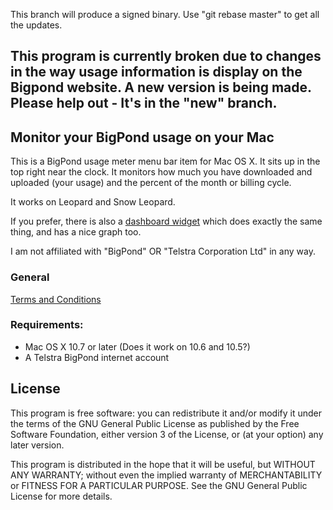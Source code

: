 This branch will produce a signed binary. Use "git rebase master" to get all the updates.

## This program is currently broken due to changes in the way usage information is display on the Bigpond website. A new version is being made. Please help out - It's in the "new" branch.

## Monitor your BigPond usage on your Mac
This is a BigPond usage meter menu bar item for Mac OS X. It sits up in the top right near the clock. It monitors how much you have downloaded and uploaded (your usage) and the percent of the month or billing cycle.

It works on Leopard and Snow Leopard.

If you prefer, there is also a [dashboard widget](http://url3.tk/bp/widget.php) which does exactly the same thing, and has a nice graph too.

I am not affiliated with "BigPond" OR "Telstra Corporation Ltd" in any way.

### General
[Terms and Conditions](http://url3.tk/bp/mb.php)

### Requirements:
* Mac OS X 10.7 or later (Does it work on 10.6 and 10.5?)
* A Telstra BigPond internet account

## License
This program is free software: you can redistribute it and/or modify
it under the terms of the GNU General Public License as published by
the Free Software Foundation, either version 3 of the License, or
(at your option) any later version.

This program is distributed in the hope that it will be useful,
but WITHOUT ANY WARRANTY; without even the implied warranty of
MERCHANTABILITY or FITNESS FOR A PARTICULAR PURPOSE.  See the
GNU General Public License for more details.